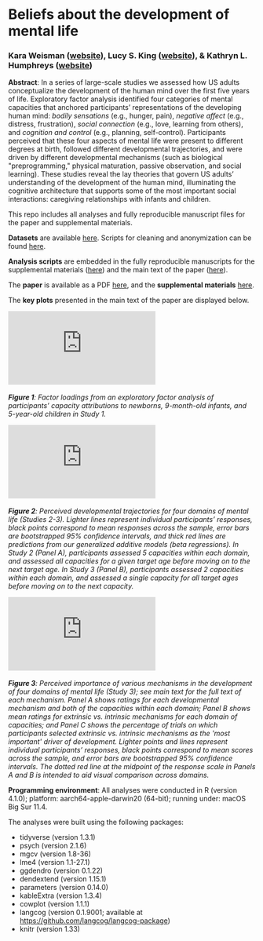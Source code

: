 # Beliefs about the development of mental life

### Kara Weisman ([website](http://kgweisman.github.io/)), Lucy S. King ([website](https://www.lucysking.com/)), & Kathryn L. Humphreys ([website](http://www.kathrynhumphreys.com/))

**Abstract**: In a series of large-scale studies we assessed how US adults conceptualize the development of the human mind over the first five years of life. Exploratory factor analysis identified four categories of mental capacities that anchored participants’ representations of the developing human mind: _bodily sensations_ (e.g., hunger, pain), _negative affect_ (e.g., distress, frustration), _social connection_ (e.g., love, learning from others), and _cognition and control_ (e.g., planning, self-control). Participants perceived that these four aspects of mental life were present to different degrees at birth, followed different developmental trajectories, and were driven by different developmental mechanisms (such as biological "preprogramming," physical maturation, passive observation, and social learning). These studies reveal the lay theories that govern US adults’ understanding of the development of the human mind, illuminating the cognitive architecture that supports some of the most important social interactions: caregiving relationships with infants and children.

This repo includes all analyses and fully reproducible manuscript files for the paper and supplemental materials.

**Datasets** are available [here](https://github.com/kgweisman/baby_mental_life_ms/tree/master/data/deidentified). Scripts for cleaning and anonymization can be found [here](https://github.com/kgweisman/baby_mental_life_ms/tree/master/code).

**Analysis scripts** are embedded in the fully reproducible manuscripts for the supplemental materials ([here](https://github.com/kgweisman/baby_mental_life_ms/blob/master/supplement/supplement-main.Rmd)) and the main text of the paper ([here](https://github.com/kgweisman/baby_mental_life_ms/blob/master/paper/paper.Rmd)).

The **paper** is available as a PDF [here](https://github.com/kgweisman/baby_mental_life_ms/blob/master/paper/paper.pdf), and the **supplemental materials** [here](https://github.com/kgweisman/baby_mental_life_ms/blob/master/supplement/supplement-main.pdf).

The **key plots** presented in the main text of the paper are displayed below.

![Figure 1](https://github.com/kgweisman/baby_mental_life_ms/blob/master/outputs/fig01.pdf?raw=TRUE)

_**Figure 1**: Factor loadings from an exploratory factor analysis of participants’ capacity attributions to newborns, 9-month-old infants, and 5-year-old children in Study 1._

![Figure 2](https://github.com/kgweisman/baby_mental_life_ms/blob/master/outputs/fig02.pdf?raw=TRUE)

_**Figure 2**: Perceived developmental trajectories for four domains of mental life (Studies 2-3). Lighter lines represent individual participants’ responses, black points correspond to mean responses across the sample, error bars are bootstrapped 95% confidence intervals, and thick red lines are predictions from our generalized additive models (beta regressions). In Study 2 (Panel A), participants assessed 5 capacities within each domain, and assessed all capacities for a given target age before moving on to the next target age. In Study 3 (Panel B), participants assessed 2 capacities within each domain, and assessed a single capacity for all target ages before moving on to the next capacity._

![Figure 3](https://github.com/kgweisman/baby_mental_life_ms/blob/master/outputs/fig03.pdf?raw=TRUE)

_**Figure 3**: Perceived importance of various mechanisms in the development of four domains of mental life (Study 3); see main text for the full text of each mechanism. Panel A shows ratings for each developmental mechanism and both of the capacities within each domain; Panel B shows mean ratings for extrinsic vs. intrinsic mechanisms for each domain of capacities; and Panel C shows the percentage of trials on which participants selected extrinsic vs. intrinsic mechanisms as the 'most important' driver of development. Lighter points and lines represent individual participants’ responses, black points correspond to mean scores across the sample, and error bars are bootstrapped 95% confidence intervals. The dotted red line at the midpoint of the response scale in Panels A and B is intended to aid visual comparison across domains._


**Programming environment**: All analyses were conducted in R (version 4.1.0); platform: aarch64-apple-darwin20 (64-bit); running under: macOS Big Sur 11.4.

The analyses were built using the following packages:

- tidyverse (version 1.3.1) 
- psych (version 2.1.6)
- mgcv (version 1.8-36)
- lme4 (version 1.1-27.1)
- ggdendro (version 0.1.22)
- dendextend (version 1.15.1)
- parameters (version 0.14.0)
- kableExtra (version 1.3.4)
- cowplot (version 1.1.1)
- langcog (version 0.1.9001; available at https://github.com/langcog/langcog-package)
- knitr (version 1.33)
